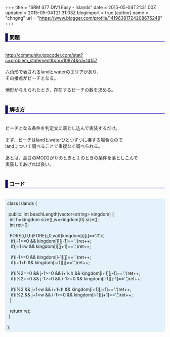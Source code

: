 +++
title = "SRM 477 DIV1 Easy - Islands"
date = 2015-05-04T21:31:00Z
updated = 2015-05-04T21:31:03Z
blogimport = true 
[author]
	name = "chngng"
	uri = "https://www.blogger.com/profile/14196381724208675248"
+++

<div dir="ltr" style="text-align: left;" trbidi="on"><h3 style="border-bottom: 2px solid slateblue; border-left: 8px solid navy; color: black; padding: 0px 0px 1px 5px;">問題 </h3><br /><a href="http://community.topcoder.com/stat?c=problem_statement&amp;pm=10874&amp;rd=14157" target="_blank">http://community.topcoder.com/stat?c=problem_statement&amp;pm=10874&amp;rd=14157</a><br /><br />六角形で表されるlandとwaterのエリアがあり、<br />その接点がビーチとなる。<br /><br />地形が与えられたとき、存在するビーチの数を求める。<br /><br /><h3 style="border-bottom: 2px solid slateblue; border-left: 8px solid navy; color: black; padding: 0px 0px 1px 5px;">解き方 </h3><br />ビーチとなる条件を判定文に落とし込んで実装するだけ。<br /><br />まず、ビーチはlandとwaterひとつずつに接する場合なので<br />landについて調べることで重複なく調べられる。<br /><br />あとは、高さのMOD2が０のときと１のときの条件を落としこんで<br />実装してあげれば良い。<br /><br /><h3 style="border-bottom: 2px solid slateblue; border-left: 8px solid navy; color: black; padding: 0px 0px 1px 5px;">コード </h3><br /><div style="background-color: #e3f2fb; border: 1px dotted #CCCCCC; padding: 5px;">class Islands {<br /><br /><span class="Apple-tab-span" style="white-space: pre;"> </span>public: int beachLength(vector&lt;string&gt; kingdom) {<br /><span class="Apple-tab-span" style="white-space: pre;">  </span>int h=kingdom.size(),w=kingdom[0].size();<br /><span class="Apple-tab-span" style="white-space: pre;">  </span>int ret=0;<br /><br /><span class="Apple-tab-span" style="white-space: pre;">  </span>FORE(i,0,h)FORE(j,0,w)if(kingdom[i][j]=='#'){<br /><span class="Apple-tab-span" style="white-space: pre;">   </span>if(j-1&gt;=0 &amp;&amp; kingdom[i][j-1]=='.')ret++;<br /><span class="Apple-tab-span" style="white-space: pre;">   </span>if(j+1&lt;w &amp;&amp; kingdom[i][j+1]=='.')ret++;<br /><br /><span class="Apple-tab-span" style="white-space: pre;">   </span>if(i-1&gt;=0 &amp;&amp; kingdom[i-1][j]=='.')ret++;<br /><span class="Apple-tab-span" style="white-space: pre;">   </span>if(i+1&lt;h &amp;&amp; kingdom[i+1][j]=='.')ret++;<br /><br /><span class="Apple-tab-span" style="white-space: pre;">   </span>if(i%2==0 &amp;&amp; j-1&gt;=0 &amp;&amp; i+1&lt;h &amp;&amp; kingdom[i+1][j-1]=='.')ret++;<br /><span class="Apple-tab-span" style="white-space: pre;">   </span>if(i%2==0 &amp;&amp; j-1&gt;=0 &amp;&amp; i-1&gt;=0 &amp;&amp; kingdom[i-1][j-1]=='.')ret++;<br /><br /><span class="Apple-tab-span" style="white-space: pre;">   </span>if(i%2 &amp;&amp; j+1&lt;w &amp;&amp; i+1&lt;h &amp;&amp; kingdom[i+1][j+1]=='.')ret++;<br /><span class="Apple-tab-span" style="white-space: pre;">   </span>if(i%2 &amp;&amp; j+1&lt;w &amp;&amp; i-1&gt;=0 &amp;&amp; kingdom[i-1][j+1]=='.')ret++;<br /><span class="Apple-tab-span" style="white-space: pre;">  </span>}<br /><br /><span class="Apple-tab-span" style="white-space: pre;">  </span>return ret;<br /><span class="Apple-tab-span" style="white-space: pre;"> </span>}<br /><br />};</div></div>
